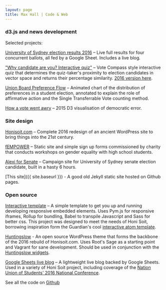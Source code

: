 ```yaml
---
layout: page
title: Max Hall | Code & Web
---
```

### d3.js and news development

Selected projects:

[University of Sydney election results 2016](http://honisoit.com/2016/10/elections-2016/) – Live full results for four concurrent ballots, all fed by a Google Sheet. Includes a live blog.

["Why candidate are you? Interactive quiz"](http://honisoit.com/2017/05/which-usu-candidate-are-you/) – Vote Compass style interactive quiz that determines the quiz-taker's proximity to election candidates in vector space and returns their percentage similarity. [2016 version here](http://honisoit.com/2016/05/interactive-which-usu-candidate-should-i-vote-for/).

[Union Board Preference Flow](http://bl.ocks.org/maxhall/raw/5260ec62a5776d48c702/) – Animated chart of the distribution of preferences in a student election, annotated to explain the role of affirmative action and the Single Transferrable Vote counting method.

[How a vote went awry](http://honisoit.com/2015/06/hat-draw-decides-usu-vice-president-following-voting-error/) – 2015 D3 visualisation of democratic error.

### Site design

[Honisoit.com](http://honisoit.com/) – Complete 2016 redesign of an ancient WordPress site to bring things into the 21st century.

[fEMPOWER](http://fempowerworkshops.com) – Static site and simple sign up forms commissioned by charity that conducts workshops on gender equality with high school students.

[Alexi for Senate](http://alexiforsenate.com) – Campaign site for University of Sydney senate election candidate, built in a hasty 6 hours.

[This site]({{ site.baseurl }}) - A good old Jekyll static site hosted on Github pages.

### Open source
[Interactive template](https://github.com/maxhall/interactive-template) – A simple template to get you up and running developing responsive embedded elements. Uses Pym.js for responsive iframes, Rollup for bundling, Babel to transpile Javascript and Sass for better css. This project was designed to meet the needs of Honi Soit, borrowing inspiration form the Guardian's cool [interactive atom template](https://github.com/guardian/interactive-atom-template).

[Huntingslow](http://github.com/honisoit/huntingslow) - An open source WordPress theme that forms the backbone of the 2016 rebuild of Honisoit.com. Uses Root's Sage as a starting point and Vagrant for sane development. Should be used in conjunction with the [Huntingslow widgets](https://github.com/honisoit/huntingslow-widgets).

[Google Sheets live blog](https://github.com/honisoit/gsheet-live-blog) – A lightweight live blog backed by Google Sheets. Used in a variety of Honi Soit project, including coverage of the [Nation Union of Students' 2016 National Conference](http://honisoit.com/2016/12/live-from-hack-schoolies-nus-national-conference/).

See all the code on [Github](https://www.github.com/maxhall)
